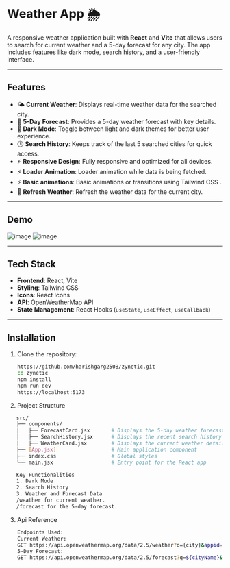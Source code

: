 # Weather App 🌦️

A responsive weather application built with **React** and **Vite** that allows users to search for current weather and a 5-day forecast for any city. The app includes features like dark mode, search history, and a user-friendly interface.

---

## Features

- 🌤 **Current Weather**: Displays real-time weather data for the searched city.
- 📅 **5-Day Forecast**: Provides a 5-day weather forecast with key details.
- 🌙 **Dark Mode**: Toggle between light and dark themes for better user experience.
- 🕒 **Search History**: Keeps track of the last 5 searched cities for quick access.
- ⚡ **Responsive Design**: Fully responsive and optimized for all devices.
- ⚡ **Loader Animation**: Loader animation while data is being fetched.
- ⚡ **Basic animations**: Basic animations or transitions using Tailwind CSS .
- 🔄 **Refresh Weather**: Refresh the weather data for the current city.

---

## Demo
![image](https://github.com/user-attachments/assets/35635b40-40c9-4568-8356-c0968e452f05)
![image](https://github.com/user-attachments/assets/3ede1342-9f64-497e-878d-d2f757c9518e)


---

## Tech Stack

- **Frontend**: React, Vite
- **Styling**: Tailwind CSS
- **Icons**: React Icons
- **API**: OpenWeatherMap API
- **State Management**: React Hooks (`useState`, `useEffect`, `useCallback`)

---

## Installation

1. Clone the repository:
   ```bash
   https://github.com/harishgarg2508/zynetic.git
   cd zynetic
   npm install
   npm run dev
   https://localhost:5173

2. Project Structure
```bash
   src/
   ├── components/
   │   ├── ForecastCard.jsx       # Displays the 5-day weather forecast 
   │   ├── SearchHistory.jsx      # Displays the recent search history
   │   ├── WeatherCard.jsx        # Displays the current weather details
   ├── [App.jsx]                  # Main application component
   ├── index.css                  # Global styles
   └── main.jsx                   # Entry point for the React app
```

```bash
   Key Functionalities
   1. Dark Mode
   2. Search History
   3. Weather and Forecast Data
   /weather for current weather.
   /forecast for the 5-day forecast.
```

3. Api Reference
   ```bash
   Endpoints Used:
   Current Weather:
   GET https://api.openweathermap.org/data/2.5/weather?q={city}&appid={YOUR_API_KEY}&units=metric
   5-Day Forecast:
   GET https://api.openweathermap.org/data/2.5/forecast?q=${cityName}&appid=${API_KEY}&units=${UNITS}



